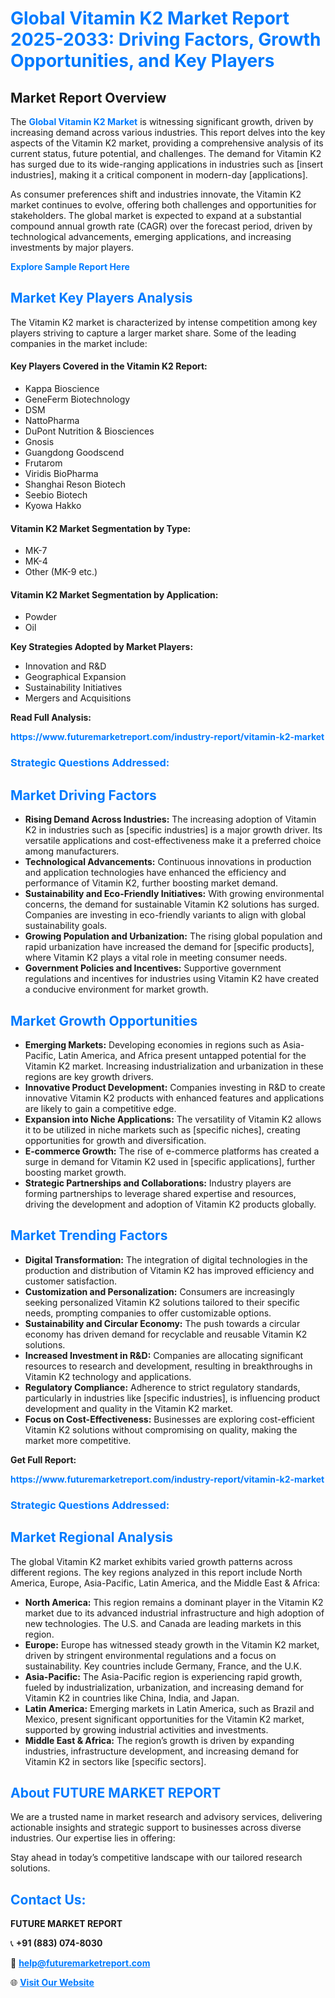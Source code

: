 <h1 style="color: #007BFF;">Global Vitamin K2 Market Report 2025-2033: Driving Factors, Growth Opportunities, and Key Players</h1>

<section id="overview">
<h2>Market Report Overview</h2>
<p>The <a href="https://www.futuremarketreport.com/industry-report/vitamin-k2-market" style="color: #007BFF; text-decoration: none;"><strong>Global Vitamin K2 Market</strong></a> is witnessing significant growth, driven by increasing demand across various industries. This report delves into the key aspects of the Vitamin K2 market, providing a comprehensive analysis of its current status, future potential, and challenges. The demand for Vitamin K2 has surged due to its wide-ranging applications in industries such as [insert industries], making it a critical component in modern-day [applications].</p>
<p>As consumer preferences shift and industries innovate, the Vitamin K2 market continues to evolve, offering both challenges and opportunities for stakeholders. The global market is expected to expand at a substantial compound annual growth rate (CAGR) over the forecast period, driven by technological advancements, emerging applications, and increasing investments by major players.</p>
</section>

<section id="overview">
<p><a href="https://www.futuremarketreport.com/request-sample/reportId=80518" style="color: #007BFF; text-decoration: none;"><strong>Explore Sample Report Here</strong></a></p>
</section>

<section id="key-players">
<h2 style="color: #007BFF;">Market Key Players Analysis</h2>
<p>The Vitamin K2 market is characterized by intense competition among key players striving to capture a larger market share. Some of the leading companies in the market include:</p>
<h4>Key Players Covered in the Vitamin K2 Report:</h4>
<ul><li>Kappa Bioscience</li><li>GeneFerm Biotechnology</li><li>DSM</li><li>NattoPharma</li><li>DuPont Nutrition &amp; Biosciences</li><li>Gnosis</li><li>Guangdong Goodscend</li><li>Frutarom</li><li>Viridis BioPharma</li><li>Shanghai Reson Biotech</li><li>Seebio Biotech</li><li>Kyowa Hakko</li></ul>
<h4>Vitamin K2 Market Segmentation by Type:</h4>
<ul><li>MK-7</li><li>MK-4</li><li>Other (MK-9 etc.)</li></ul>

<h4>Vitamin K2 Market Segmentation by Application:</h4>
<ul><li>Powder</li><li>Oil</li></ul>
<p><strong>Key Strategies Adopted by Market Players:</strong></p>
<ul>
<li>Innovation and R&D</li>
<li>Geographical Expansion</li>
<li>Sustainability Initiatives</li>
<li>Mergers and Acquisitions</li>
</ul>
</section>

<section>
<p><strong>Read Full Analysis: </strong></p><a href="https://www.futuremarketreport.com/industry-report/vitamin-k2-market" style="color: #007BFF; text-decoration: none;"><strong>https://www.futuremarketreport.com/industry-report/vitamin-k2-market</strong></a>
<h3 style="color: #007BFF;">Strategic Questions Addressed:</h3>
</section>

<section id="driving-factors">
<h2 style="color: #007BFF;">Market Driving Factors</h2>
<ul>
<li><strong>Rising Demand Across Industries:</strong> The increasing adoption of Vitamin K2 in industries such as [specific industries] is a major growth driver. Its versatile applications and cost-effectiveness make it a preferred choice among manufacturers.</li>
<li><strong>Technological Advancements:</strong> Continuous innovations in production and application technologies have enhanced the efficiency and performance of Vitamin K2, further boosting market demand.</li>
<li><strong>Sustainability and Eco-Friendly Initiatives:</strong> With growing environmental concerns, the demand for sustainable Vitamin K2 solutions has surged. Companies are investing in eco-friendly variants to align with global sustainability goals.</li>
<li><strong>Growing Population and Urbanization:</strong> The rising global population and rapid urbanization have increased the demand for [specific products], where Vitamin K2 plays a vital role in meeting consumer needs.</li>
<li><strong>Government Policies and Incentives:</strong> Supportive government regulations and incentives for industries using Vitamin K2 have created a conducive environment for market growth.</li>
</ul>
</section>

<section id="growth-opportunities">
<h2 style="color: #007BFF;">Market Growth Opportunities</h2>
<ul>
<li><strong>Emerging Markets:</strong> Developing economies in regions such as Asia-Pacific, Latin America, and Africa present untapped potential for the Vitamin K2 market. Increasing industrialization and urbanization in these regions are key growth drivers.</li>
<li><strong>Innovative Product Development:</strong> Companies investing in R&D to create innovative Vitamin K2 products with enhanced features and applications are likely to gain a competitive edge.</li>
<li><strong>Expansion into Niche Applications:</strong> The versatility of Vitamin K2 allows it to be utilized in niche markets such as [specific niches], creating opportunities for growth and diversification.</li>
<li><strong>E-commerce Growth:</strong> The rise of e-commerce platforms has created a surge in demand for Vitamin K2 used in [specific applications], further boosting market growth.</li>
<li><strong>Strategic Partnerships and Collaborations:</strong> Industry players are forming partnerships to leverage shared expertise and resources, driving the development and adoption of Vitamin K2 products globally.</li>
</ul>
</section>

<section id="trending-factors">
<h2 style="color: #007BFF;">Market Trending Factors</h2>
<ul>
<li><strong>Digital Transformation:</strong> The integration of digital technologies in the production and distribution of Vitamin K2 has improved efficiency and customer satisfaction.</li>
<li><strong>Customization and Personalization:</strong> Consumers are increasingly seeking personalized Vitamin K2 solutions tailored to their specific needs, prompting companies to offer customizable options.</li>
<li><strong>Sustainability and Circular Economy:</strong> The push towards a circular economy has driven demand for recyclable and reusable Vitamin K2 solutions.</li>
<li><strong>Increased Investment in R&D:</strong> Companies are allocating significant resources to research and development, resulting in breakthroughs in Vitamin K2 technology and applications.</li>
<li><strong>Regulatory Compliance:</strong> Adherence to strict regulatory standards, particularly in industries like [specific industries], is influencing product development and quality in the Vitamin K2 market.</li>
<li><strong>Focus on Cost-Effectiveness:</strong> Businesses are exploring cost-efficient Vitamin K2 solutions without compromising on quality, making the market more competitive.</li>
</ul>
</section>

<section>
<p><strong>Get Full Report: </strong></p><a href="https://www.futuremarketreport.com/industry-report/vitamin-k2-market" style="color: #007BFF; text-decoration: none;"><strong>https://www.futuremarketreport.com/industry-report/vitamin-k2-market</strong></a>
<h3 style="color: #007BFF;">Strategic Questions Addressed:</h3>
</section>


<section id="regional-analysis">
<h2 style="color: #007BFF;">Market Regional Analysis</h2>
<p>The global Vitamin K2 market exhibits varied growth patterns across different regions. The key regions analyzed in this report include North America, Europe, Asia-Pacific, Latin America, and the Middle East & Africa:</p>
<ul>
<li><strong>North America:</strong> This region remains a dominant player in the Vitamin K2 market due to its advanced industrial infrastructure and high adoption of new technologies. The U.S. and Canada are leading markets in this region.</li>
<li><strong>Europe:</strong> Europe has witnessed steady growth in the Vitamin K2 market, driven by stringent environmental regulations and a focus on sustainability. Key countries include Germany, France, and the U.K.</li>
<li><strong>Asia-Pacific:</strong> The Asia-Pacific region is experiencing rapid growth, fueled by industrialization, urbanization, and increasing demand for Vitamin K2 in countries like China, India, and Japan.</li>
<li><strong>Latin America:</strong> Emerging markets in Latin America, such as Brazil and Mexico, present significant opportunities for the Vitamin K2 market, supported by growing industrial activities and investments.</li>
<li><strong>Middle East & Africa:</strong> The region’s growth is driven by expanding industries, infrastructure development, and increasing demand for Vitamin K2 in sectors like [specific sectors].</li>
</ul>
</section>

<footer>
<h2 style="color: #007BFF;">About FUTURE MARKET REPORT</h2>
<p>We are a trusted name in market research and advisory services, delivering actionable insights and strategic support to businesses across diverse industries. Our expertise lies in offering:</p>

<p>Stay ahead in today’s competitive landscape with our tailored research solutions.</p>

<h2 style="color: #007BFF;">Contact Us:</h2>
<p><strong>FUTURE MARKET REPORT</strong></p>
<p>📞 <strong>+91 (883) 074-8030</strong></p>
<p>📧 <strong><a href="mailto:help@futuremarketreport.com" style="color: #007BFF;">help@futuremarketreport.com</a></strong></p>
<p>🌐 <strong><a href="https://www.futuremarketreport.com/" style="color: #007BFF;">Visit Our Website</a></strong></p>
</footer>